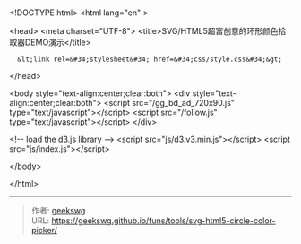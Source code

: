 # 

&lt;!DOCTYPE html&gt;
&lt;html lang=&#34;en&#34; &gt;

&lt;head&gt;
  &lt;meta charset=&#34;UTF-8&#34;&gt;
  &lt;title&gt;SVG/HTML5超富创意的环形颜色拾取器DEMO演示&lt;/title&gt;
  
  
  
      &lt;link rel=&#34;stylesheet&#34; href=&#34;css/style.css&#34;&gt;

  
&lt;/head&gt;

&lt;body style=&#34;text-align:center;clear:both&#34;&gt;
&lt;div style=&#34;text-align:center;clear:both&#34;&gt;
&lt;script src=&#34;/gg_bd_ad_720x90.js&#34; type=&#34;text/javascript&#34;&gt;&lt;/script&gt;
&lt;script src=&#34;/follow.js&#34; type=&#34;text/javascript&#34;&gt;&lt;/script&gt;
&lt;/div&gt;

&lt;!-- load the d3.js library --&gt; 
&lt;script src=&#34;js/d3.v3.min.js&#34;&gt;&lt;/script&gt;
&lt;script  src=&#34;js/index.js&#34;&gt;&lt;/script&gt;




&lt;/body&gt;

&lt;/html&gt;


---

> 作者: [geekswg](https://github.com/geekswg)  
> URL: https://geekswg.github.io/funs/tools/svg-html5-circle-color-picker/  

